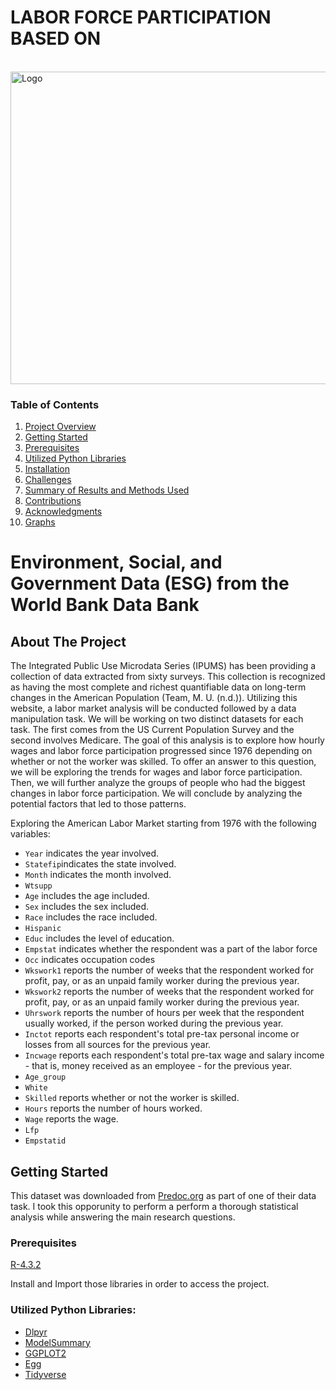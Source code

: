 # LABOR FORCE PARTICIPATION BASED ON 

<!-- PROJECT LOGO -->
<br />
  <a href="https://github.com/Karene123/CPS_wages">
    <img src="https://github.com/Karene123/ESG-Project/assets/70621033/26b3a4fd-b7a9-4385-b2d9-49475c08ce96" alt="Logo" width="1500" height="500">
  </a>
  
<!-- TABLE OF CONTENTS -->
### Table of Contents

1. [Project Overview](#Project-Overview)
2. [Getting Started](#Getting-Started)
3. [Prerequisites](#Prerequisites)
4. [Utilized Python Libraries](#Utilized-Python-Libraries)
5. [Installation](#Installation)
6. [Challenges](#Challenges)
7. [Summary of Results and Methods Used](#Summary-of-Results-and-Methods-Used)
8. [Contributions](#Contributions)
9. [Acknowledgments](#Acknowledgments)
10. [Graphs](#Graphs)

# Environment, Social, and Government Data (ESG) from the World Bank Data Bank

<!-- Project Overview -->
## About The Project

The Integrated Public Use Microdata Series (IPUMS) has been providing a collection of data extracted from sixty surveys. This collection is recognized as having the most complete and richest quantifiable data on long-term changes in the American Population (Team, M. U. (n.d.)). Utilizing this website, a labor market analysis will be conducted followed by a data manipulation task. We will be working on two distinct datasets for each task. The first comes from the US Current Population Survey and the second involves Medicare. The goal of this analysis is to explore how hourly wages and labor force participation progressed since 1976 depending on whether or not the worker was skilled. To offer an answer to this question, we will be exploring the trends for wages and labor force participation. Then, we will further analyze the groups of people who had the biggest changes in labor force participation. We will conclude by analyzing the potential factors that led to those patterns.

Exploring the American Labor Market starting from 1976 with the following variables:
-   `Year` indicates the year involved.
-   `Statefip`indicates the state involved.
-   `Month` indicates the month involved.
-   `Wtsupp`
-   `Age` includes the age included.
-   `Sex` includes the sex included.
-   `Race` includes the race included.
-   `Hispanic`
-   `Educ` includes the level of education.
-   `Empstat` indicates whether the respondent was a part of the labor force
-   `Occ` indicates occupation codes
-   `Wkswork1` reports the number of weeks that the respondent worked for profit, pay, or as an unpaid family worker during the previous year.
-   `Wkswork2` reports the number of weeks that the respondent worked for profit, pay, or as an unpaid family worker during the previous year.
-   `Uhrswork` reports the number of hours per week that the respondent usually worked, if the person worked during the previous year.
-   `Inctot` reports each respondent's total pre-tax personal income or losses from all sources for the previous year.
-   `Incwage` reports each respondent's total pre-tax wage and salary income - that is, money received as an employee - for the previous year.
-   `Age_group`
-   `White`
-   `Skilled` reports whether or not the worker is skilled.
-   `Hours` reports the number of hours worked.
-   `Wage` reports the wage.
-   `Lfp`
-   `Empstatid`

  <!-- GETTING STARTED -->
## Getting Started

This dataset was downloaded from [Predoc.org](https://predoc.org/-/media/project/chicago-booth/consortium/predoc/documents/task_overview.pdf) as part of one of their data task. I took this opporunity to perform a perform a thorough statistical analysis while answering the main research questions.

### Prerequisites

[R-4.3.2](https://cran.r-project.org/bin/windows/base/)

Install and Import those libraries in order to access the project.

### Utilized Python Libraries:

* [Dlpyr](https://dplyr.tidyverse.org/articles/dplyr.html)
* [ModelSummary](https://modelsummary.com/)
* [GGPLOT2](https://ggplot2.tidyverse.org/)
* [Egg](https://cran.r-project.org/web/packages/egg/index.html)
* [Tidyverse](https://dplyr.tidyverse.org/)
